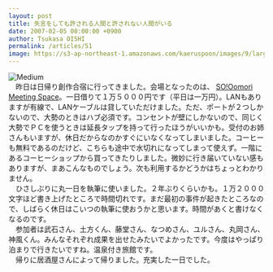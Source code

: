 ```yaml
---
layout: post
title: 失言をしても許される人間と許されない人間がいる
date: 2007-02-05 00:00:00 +0900
author: Tsukasa OISHI
permalink: /articles/51
image: https://s3-ap-northeast-1.amazonaws.com/kaeruspoon/images/9/large.jpg?1300871396
---
```



![Medium](https://s3-ap-northeast-1.amazonaws.com/kaeruspoon/images/9/medium.jpg?1300871396)  
　昨日は日帰り創作合宿に行ってきました。会場となったのは、 [SO!Oomori Meeting Space](http://www.sharing.ne.jp/meeting/02.php)。一日借りて１万５０００円です（平日は一万円）。LANもありますが有線で、LANケーブルは貸していただけました。ただ、ポートが２つしかないので、大勢のときはハブ必須です。コンセントが壁にしかないので、同じく大勢でＰＣを使うときは延長タップを持って行ったほうがいいかも。受付のお姉さんもいますが、休日だからなのかすぐにいなくなってしまいました。コーヒーも無料であるのだけど、こちらも途中で水切れになってしまって使えず。一階にあるコーヒーショップから買ってきたりしました。微妙に行き届いていない感もありますが、まあこんなものでしょう。次も利用するかどうかはちょっとわかりません。  
　ひさしぶりに丸一日を執筆に使いました。２年ぶりくらいかも。１万２０００文字ほど書き上げたところで時間切れです。まだ最初の事件が起きたところなので、しばらく休日はこいつの執筆に使おうかと思います。時間があくと書けなくなるのです。  
　参加者は武石さん、土方くん、藤堂さん、なつめさん、ユルさん、丸岡さん、神風くん。みんなそれぞれ成果を出せたみたいでよかったです。今度はやっぱり泊まりで行きたいですね。温泉付き旅館です。  
　帰りに居酒屋さんによって帰りました。充実した一日でした。  
